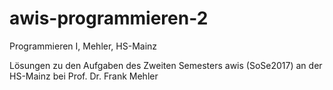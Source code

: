 # awis-programmieren-2
Programmieren I, Mehler, HS-Mainz

Lösungen zu den Aufgaben des Zweiten Semesters awis (SoSe2017) an der HS-Mainz bei Prof. Dr. Frank Mehler
